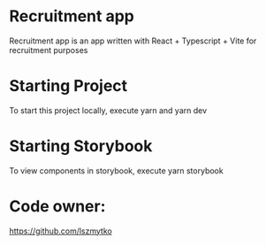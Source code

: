 # Recruitment app

Recruitment app is an app written with React + Typescript + Vite for recruitment purposes

# Starting Project

To start this project locally, execute yarn and yarn dev

# Starting Storybook

To view components in storybook, execute yarn storybook

# Code owner:

https://github.com/lszmytko
